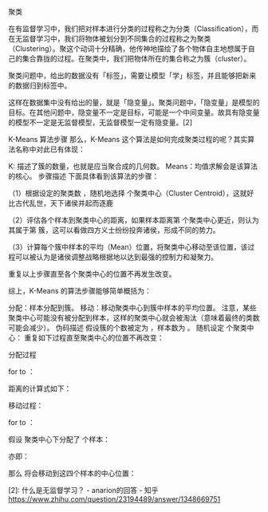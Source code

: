 

<!--
 * @version:
 * @Author:  StevenJokess https://github.com/StevenJokess
 * @Date: 2020-12-27 16:21:56
 * @LastEditors:  StevenJokess https://github.com/StevenJokess
 * @LastEditTime: 2020-12-27 16:25:35
 * @Description:
 * @TODO::
 * @Reference:什么是无监督学习？ - 刘瑞轩的回答 - 知乎
https://www.zhihu.com/question/23194489/answer/200077030
-->
聚类


在有监督学习中，我们把对样本进行分类的过程称之为分类（Classification），而在无监督学习中，我们将物体被划分到不同集合的过程称之为聚类（Clustering）。聚这个动词十分精确，他传神地描绘了各个物体自主地想属于自己的集合靠拢的过程。在聚类中，我们把物体所在的集合称之为簇（cluster）。

聚类问题中，给出的数据没有「标签」，需要让模型「学」标签，并且能够把新来的数据归到标签中。

这样在数据集中没有给出的量，就是「隐变量」。聚类问题中，「隐变量」是模型的目标。在其他问题中，隐变量不一定是目标，可能是一个中间变量。故具有隐变量的模型不一定是无监督模型，无监督模型一定有隐变量。[2]

K-Means 算法步骤
那么，K-Means 这个算法是如何完成聚类过程的呢？其实算法名称中对此已有体现：

K: 描述了簇的数量，也就是应当聚合成的几何数。
Means：均值求解会是该算法的核心。
步骤描述
下面具体看到该算法的步骤：

（1）根据设定的聚类数 ，随机地选择 个聚类中心（Cluster Centroid），这就好比古代乱世，天下诸侯并起而逐鹿

（2）评估各个样本到聚类中心的距离，如果样本距离第 个聚类中心更近，则认为其属于第 簇，这可以看做四方义士纷纷投奔诸侯，形成不同的势力。

（3）计算每个簇中样本的平均（Mean）位置，将聚类中心移动至该位置，该过程可以被认为是诸侯调整战略根据地以达到最强的控制力和凝聚力。

重复以上步骤直至各个聚类中心的位置不再发生改变。

综上，K-Means 的算法步骤能够简单概括为：

分配：样本分配到簇。
移动：移动聚类中心到簇中样本的平均位置。
注意，某些聚类中心可能没有被分配到样本，这样的聚类中心就会被淘汰（意味着最终的类数可能会减少）。
伪码描述
假设簇的个数被定为 ，样本数为 。
随机设定 个聚类中心：
重复如下过程直至聚类中心的位置不再改变：

分配过程

for to ：

距离的计算式如下：

移动过程：

for to ：

假设 聚类中心下分配了 个样本：

亦即：

那么 将会移动到这四个样本的中心位置：

[2]: 什么是无监督学习？ - anarion的回答 - 知乎
https://www.zhihu.com/question/23194489/answer/1348669751
